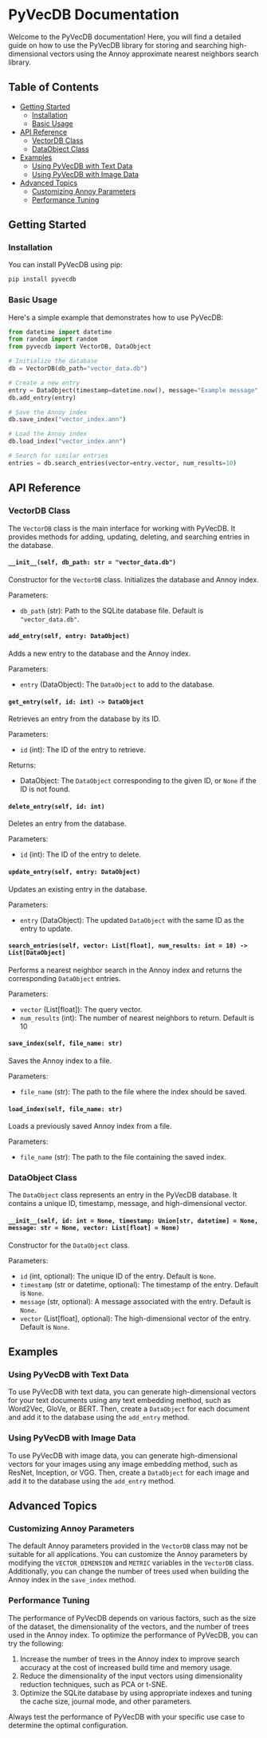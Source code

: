 # PyVecDB Documentation

Welcome to the PyVecDB documentation! Here, you will find a detailed guide on how to use the PyVecDB library for storing and searching high-dimensional vectors using the Annoy approximate nearest neighbors search library.

## Table of Contents

- [Getting Started](#getting-started)
  - [Installation](#installation)
  - [Basic Usage](#basic-usage)
- [API Reference](#api-reference)
  - [VectorDB Class](#vectordb-class)
  - [DataObject Class](#dataobject-class)
- [Examples](#examples)
  - [Using PyVecDB with Text Data](#using-pyvecdb-with-text-data)
  - [Using PyVecDB with Image Data](#using-pyvecdb-with-image-data)
- [Advanced Topics](#advanced-topics)
  - [Customizing Annoy Parameters](#customizing-annoy-parameters)
  - [Performance Tuning](#performance-tuning)

## Getting Started

### Installation

You can install PyVecDB using pip:

```bash
pip install pyvecdb
```

### Basic Usage

Here's a simple example that demonstrates how to use PyVecDB:

```python
from datetime import datetime
from random import random
from pyvecdb import VectorDB, DataObject

# Initialize the database
db = VectorDB(db_path="vector_data.db")

# Create a new entry
entry = DataObject(timestamp=datetime.now(), message="Example message", vector=[random() for _ in range(3)])
db.add_entry(entry)

# Save the Annoy index
db.save_index("vector_index.ann")

# Load the Annoy index
db.load_index("vector_index.ann")

# Search for similar entries
entries = db.search_entries(vector=entry.vector, num_results=10)
```

## API Reference

### VectorDB Class

The `VectorDB` class is the main interface for working with PyVecDB. It provides methods for adding, updating, deleting, and searching entries in the database.

#### `__init__(self, db_path: str = "vector_data.db")`

Constructor for the `VectorDB` class. Initializes the database and Annoy index.

Parameters:

- `db_path` (str): Path to the SQLite database file. Default is `"vector_data.db"`.

#### `add_entry(self, entry: DataObject)`

Adds a new entry to the database and the Annoy index.

Parameters:

- `entry` (DataObject): The `DataObject` to add to the database.

#### `get_entry(self, id: int) -> DataObject`

Retrieves an entry from the database by its ID.

Parameters:

- `id` (int): The ID of the entry to retrieve.

Returns:

- DataObject: The `DataObject` corresponding to the given ID, or `None` if the ID is not found.

#### `delete_entry(self, id: int)`

Deletes an entry from the database.

Parameters:

- `id` (int): The ID of the entry to delete.

#### `update_entry(self, entry: DataObject)`

Updates an existing entry in the database.

Parameters:

- `entry` (DataObject): The updated `DataObject` with the same ID as the entry to update.

#### `search_entries(self, vector: List[float], num_results: int = 10) -> List[DataObject]`

Performs a nearest neighbor search in the Annoy index and returns the corresponding `DataObject` entries.

Parameters:

- `vector` (List[float]): The query vector.
- `num_results` (int): The number of nearest neighbors to return. Default is 10

#### `save_index(self, file_name: str)`

Saves the Annoy index to a file.

Parameters:

- `file_name` (str): The path to the file where the index should be saved.

#### `load_index(self, file_name: str)`

Loads a previously saved Annoy index from a file.

Parameters:

- `file_name` (str): The path to the file containing the saved index.

### DataObject Class

The `DataObject` class represents an entry in the PyVecDB database. It contains a unique ID, timestamp, message, and high-dimensional vector.

#### `__init__(self, id: int = None, timestamp: Union[str, datetime] = None, message: str = None, vector: List[float] = None)`

Constructor for the `DataObject` class.

Parameters:

- `id` (int, optional): The unique ID of the entry. Default is `None`.
- `timestamp` (str or datetime, optional): The timestamp of the entry. Default is `None`.
- `message` (str, optional): A message associated with the entry. Default is `None`.
- `vector` (List[float], optional): The high-dimensional vector of the entry. Default is `None`.

## Examples

### Using PyVecDB with Text Data

To use PyVecDB with text data, you can generate high-dimensional vectors for your text documents using any text embedding method, such as Word2Vec, GloVe, or BERT. Then, create a `DataObject` for each document and add it to the database using the `add_entry` method.

### Using PyVecDB with Image Data

To use PyVecDB with image data, you can generate high-dimensional vectors for your images using any image embedding method, such as ResNet, Inception, or VGG. Then, create a `DataObject` for each image and add it to the database using the `add_entry` method.

## Advanced Topics

### Customizing Annoy Parameters

The default Annoy parameters provided in the `VectorDB` class may not be suitable for all applications. You can customize the Annoy parameters by modifying the `VECTOR_DIMENSION` and `METRIC` variables in the `VectorDB` class. Additionally, you can change the number of trees used when building the Annoy index in the `save_index` method.

### Performance Tuning

The performance of PyVecDB depends on various factors, such as the size of the dataset, the dimensionality of the vectors, and the number of trees used in the Annoy index. To optimize the performance of PyVecDB, you can try the following:

1. Increase the number of trees in the Annoy index to improve search accuracy at the cost of increased build time and memory usage.
2. Reduce the dimensionality of the input vectors using dimensionality reduction techniques, such as PCA or t-SNE.
3. Optimize the SQLite database by using appropriate indexes and tuning the cache size, journal mode, and other parameters.

Always test the performance of PyVecDB with your specific use case to determine the optimal configuration.
